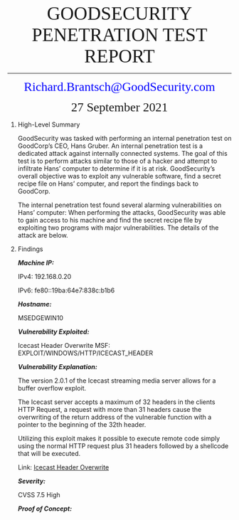 <p align="Center"><span style="font-family:calibri light; font-size:3em;">GOODSECURITY PENETRATION TEST REPORT </span>

----



<p align="Center"><span style="font-family:calibri light;color:blue;font-size:2em;">Richard.Brantsch@GoodSecurity.com</span>

<p align="Center"><span style="font-family:calibri light; font-size:2em;">27 September 2021</span>



















1. High-Level Summary

   GoodSecurity was tasked with performing an internal penetration test on GoodCorp’s CEO, Hans Gruber. An internal penetration test is a dedicated attack against internally connected systems. The goal of this test is to perform attacks similar to those of a hacker and attempt to infiltrate Hans’ computer to determine if it is at risk. GoodSecurity’s overall objective was to exploit any vulnerable software, find a secret recipe file on Hans’ computer, and report the findings back to GoodCorp.

   The internal penetration test found several alarming vulnerabilities on Hans’ computer: When performing the attacks, GoodSecurity was able to gain access to his machine and find the secret recipe file by exploiting two programs with major vulnerabilities. The details of the attack are below.



2. Findings

   

   ***Machine IP:***

   IPv4: 192.168.0.20

   IPv6: fe80::19ba:64e7:838c:b1b6


   ***Hostname:***

   MSEDGEWIN10 


   ***Vulnerability Exploited:***

   Icecast Header Overwrite
   MSF: EXPLOIT/WINDOWS/HTTP/ICECAST_HEADER


   ***Vulnerability Explanation:***

   The version 2.0.1 of the Icecast streaming media server allows for a buffer overflow exploit. 

   The Icecast server accepts a maximum of 32 headers in the clients HTTP Request, a request with more than 31 headers cause the overwriting of the return address of the vulnerable function with a pointer to the beginning of the 32th header.

   Utilizing this exploit makes it possible to execute remote code simply using the normal HTTP request plus 31 headers followed by a shellcode that will be executed.

    Link: [Icecast Header Overwrite](https://vulners.com/metasploit/MSF:EXPLOIT/WINDOWS/HTTP/ICECAST_HEADER)


   ***Severity:***

   CVSS 7.5 High

   


   ***Proof of Concept:***

























